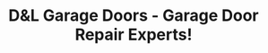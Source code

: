 ---
title: "D&L Garage Doors - Garage Door Repair Experts!"
url: /boise/dandl-garage-doors-garage-door-repair-experts/
shop: shop
---